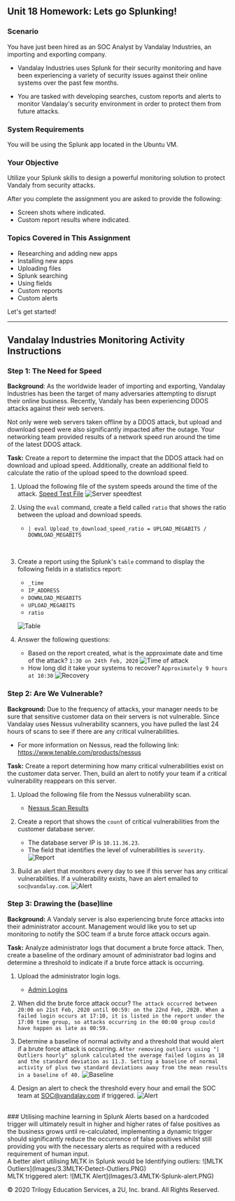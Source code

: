 ## Unit 18 Homework: Lets go Splunking!

### Scenario

You have just been hired as an SOC Analyst by Vandalay Industries, an importing and exporting company.
 
- Vandalay Industries uses Splunk for their security monitoring and have been experiencing a variety of security issues against their online systems over the past few months. 
 
- You are tasked with developing searches, custom reports and alerts to monitor Vandalay's security environment in order to protect them from future attacks.


### System Requirements 

You will be using the Splunk app located in the Ubuntu VM.


### Your Objective 

Utilize your Splunk skills to design a powerful monitoring solution to protect Vandaly from security attacks.

After you complete the assignment you are asked to provide the following:

- Screen shots where indicated.
- Custom report results where indicated.

### Topics Covered in This Assignment

- Researching and adding new apps
- Installing new apps
- Uploading files
- Splunk searching
- Using fields
- Custom reports
- Custom alerts

Let's get started!

---

## Vandalay Industries Monitoring Activity Instructions


### Step 1: The Need for Speed 

**Background**: As the worldwide leader of importing and exporting, Vandalay Industries has been the target of many adversaries attempting to disrupt their online business. Recently, Vandaly has been experiencing DDOS attacks against their web servers.

Not only were web servers taken offline by a DDOS attack, but upload and download speed were also significantly impacted after the outage. Your networking team provided results of a network speed run around the time of the latest DDOS attack.

**Task:** Create a report to determine the impact that the DDOS attack had on download and upload speed. Additionally, create an additional field to calculate the ratio of the upload speed to the download speed.


1.  Upload the following file of the system speeds around the time of the attack.
     [Speed Test File](Resources/server_speedtest.csv)
     ![Server speedtest](Images/1.1.Add-server-speedtest-csv.PNG)

2. Using the `eval` command, create a field called `ratio` that shows the ratio between the upload and download speeds.
   - `| eval Upload_to_download_speed_ratio = UPLOAD_MEGABITS / DOWNLOAD_MEGABITS`
  </br>
      
3. Create a report using the Splunk's `table` command to display the following fields in a statistics report:
    - `_time`
    - `IP_ADDRESS`
    - `DOWNLOAD_MEGABITS`
    - `UPLOAD_MEGABITS`
    - `ratio`
  
   ![Table](Images/1.3.Table.PNG)

4. Answer the following questions:

    - Based on the report created, what is the approximate date and time of the attack? `1:30 on 24th Feb, 2020`
  ![Time of attack](Images/1.4.Time-off-attack.PNG)
    - How long did it take your systems to recover? `Approximately 9 hours at 10:30`
    ![Recovery](Images/1.4.Recover.PNG)


### Step 2: Are We Vulnerable? 

**Background:**  Due to the frequency of attacks, your manager needs to be sure that sensitive customer data on their servers is not vulnerable. Since Vandalay uses Nessus vulnerability scanners, you have pulled the last 24 hours of scans to see if there are any critical vulnerabilities.

  - For more information on Nessus, read the following link: https://www.tenable.com/products/nessus

**Task:** Create a report determining how many critical vulnerabilities exist on the customer data server. Then, build an alert to notify your team if a critical vulnerability reappears on this server.

1. Upload the following file from the Nessus vulnerability scan.
   - [Nessus Scan Results](Resources/nessus_logs.csv)

2. Create a report that shows the `count` of critical vulnerabilities from the customer database server.
   - The database server IP is `10.11.36.23`.
   - The field that identifies the level of vulnerabilities is `severity`.
   ![Report](Images/2.2.Count-Report.PNG)
      
3. Build an alert that monitors every day to see if this server has any critical vulnerabilities. If a vulnerability exists, have an alert emailed to `soc@vandalay.com`.
   ![Alert](Images/2.3.Alert-critical-severity.PNG)



### Step 3: Drawing the (base)line

**Background:**  A Vandaly server is also experiencing brute force attacks into their administrator account. Management would like you to set up monitoring to notify the SOC team if a brute force attack occurs again.


**Task:** Analyze administrator logs that document a brute force attack. Then, create a baseline of the ordinary amount of administrator bad logins and determine a threshold to indicate if a brute force attack is occurring.

1. Upload the administrator login logs.
   - [Admin Logins](Resources/Administrator_logs.csv)

2. When did the brute force attack occur?
 `The attack occurred between 20:00 on 21st Feb, 2020 until 00:59: on the 22nd Feb, 2020. When a failed login occurs at 17:10, it is listed in the report under the 17:00 time group, so attacks occurring in the 00:00 group could have happen as late as 00:59.`

      
3. Determine a baseline of normal activity and a threshold that would alert if a brute force attack is occurring. `After removing outliers using "| Outliers hourly" splunk calculated the average failed logins as 18 and the standard deviation as 11.3. Setting a baseline of normal activity of plus two standard deviations away from the mean results in a baseline of 40.`
 ![Baseline](Images/3.3Baseline.PNG)

4. Design an alert to check the threshold every hour and email the SOC team at SOC@vandalay.com if triggered. 
   ![Alert](Images/3.4Splunk-alert.PNG)

</br>
### Utilising machine learning in Splunk
   Alerts based on a hardcoded trigger will ultimately result in higher and higher rates of false positives as the business grows until re-calculated, implementing a dynamic trigger should significantly reduce the occurrence of false positives whilst still providing you with the necessary alerts as required with a reduced requirement of human input. 
</br>   A better alert utilising MLTK in Splunk would be
Identifying outliers:
![MLTK Outliers](Images/3.3MLTK-Detect-Outliers.PNG)
</br>
MLTK triggered alert:
![MLTK Alert](Images/3.4MLTK-Splunk-alert.PNG)

 


© 2020 Trilogy Education Services, a 2U, Inc. brand. All Rights Reserved.
